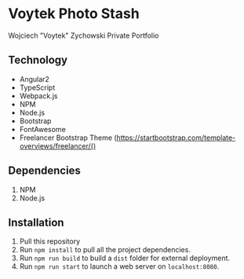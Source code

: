 # Voytek Photo Stash

Wojciech "Voytek" Zychowski Private Portfolio

## Technology

- Angular2
- TypeScript
- Webpack.js
- NPM
- Node.js
- Bootstrap
- FontAwesome
- Freelancer Bootstrap Theme (https://startbootstrap.com/template-overviews/freelancer/()

## Dependencies

1. NPM
2. Node.js

## Installation

1. Pull this repository
2. Run `npm install` to pull all the project dependencies.
3. Run `npm run build` to build a `dist` folder for external deployment.
4. Run `npm run start` to launch a web server on `localhost:8080`.


